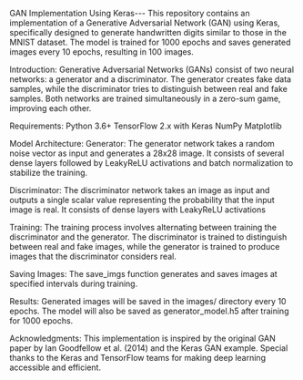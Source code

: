 GAN Implementation Using Keras---
This repository contains an implementation of a Generative Adversarial Network (GAN) using Keras, 
specifically designed to generate handwritten digits similar to those in the MNIST dataset.
The model is trained for 1000 epochs and saves generated images every 10 epochs, resulting in 100 images.

Introduction:
Generative Adversarial Networks (GANs) consist of two neural networks: a generator and a discriminator. The generator creates fake data samples,
while the discriminator tries to distinguish between real and fake samples. Both networks are trained simultaneously in a zero-sum game, improving each other.

Requirements:
Python 3.6+    TensorFlow 2.x with Keras
NumPy          Matplotlib

Model Architecture:
Generator:
The generator network takes a random noise vector as input and generates a 28x28 image. 
It consists of several dense layers followed by LeakyReLU activations and batch normalization to stabilize the training.

Discriminator:
The discriminator network takes an image as input and outputs a single scalar value representing the probability that the input image is real.
It consists of dense layers with LeakyReLU activations

Training:
The training process involves alternating between training the discriminator and the generator. 
The discriminator is trained to distinguish between real and fake images, while the generator is trained to produce images that the discriminator considers real.

Saving Images:
The save_imgs function generates and saves images at specified intervals during training.

Results:
Generated images will be saved in the images/ directory every 10 epochs. The model will also be saved as generator_model.h5 after training for 1000 epochs.

Acknowledgments:
This implementation is inspired by the original GAN paper by Ian Goodfellow et al. (2014) and the Keras GAN example. 
Special thanks to the Keras and TensorFlow teams for making deep learning accessible and efficient.
